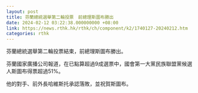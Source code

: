 ```yaml
---
layout: post
title: 芬蘭總統選舉第二輪投票　前總理斯圖布勝出
date: 2024-02-12 03:22:38.000000000 +08:00
link: https://news.rthk.hk/rthk/ch/component/k2/1740127-20240212.htm
categories: rthk
---
```


芬蘭總統選舉第二輪投票結束，前總理斯圖布勝出。

芬蘭國家廣播公司報道，在已點算超過9成選票中，國會第一大黨民族聯盟黨候選人斯圖布得票超過51%。

他的對手、前外長哈維斯托承認落敗，並祝賀斯圖布。
